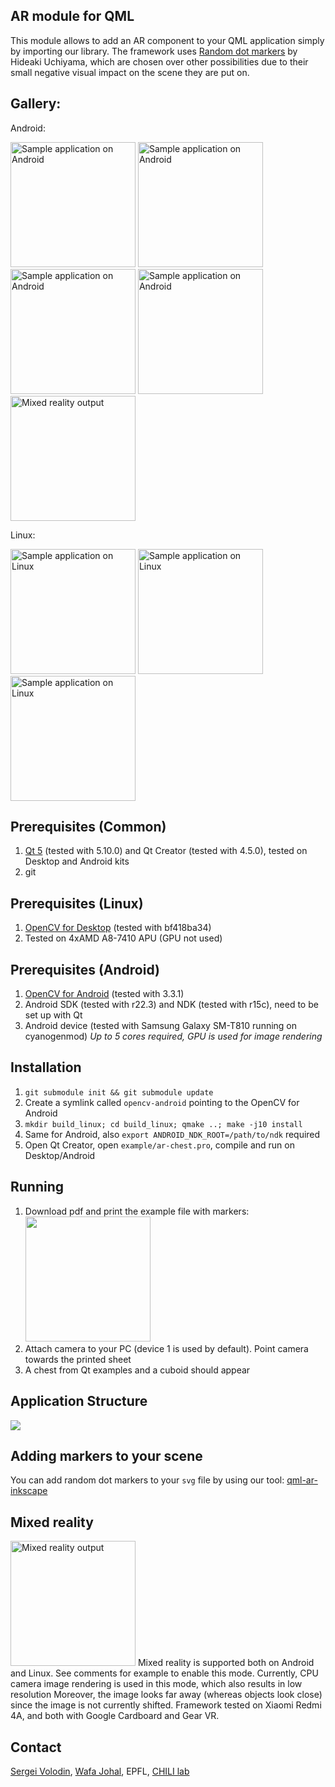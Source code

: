 ## AR module for QML
This module allows to add an AR component to your QML application simply by importing our library. The framework uses <a href="http://limu.ait.kyushu-u.ac.jp/~uchiyama/me/code/UCHIYAMARKERS/index.html">Random dot markers</a> by Hideaki Uchiyama, which are chosen over other possibilities due to their small negative visual impact on the scene they are put on.

## Gallery:
Android:
<p>
<img src="/example/screenshots/android1.jpg?raw=true" height="200" alt="Sample application on Android" />
<img src="/example/screenshots/android2.jpg?raw=true" height="200" alt="Sample application on Android" />
<img src="/example/screenshots/android3.jpg?raw=true" height="200" alt="Sample application on Android" />
<img src="/example/screenshots/android4.jpg?raw=true" height="200" alt="Sample application on Android" />
<img src="/example/screenshots/android_mixed.jpg?raw=true" height="200" alt="Mixed reality output" />
</p>

Linux:
<p>
<img src="/example/screenshots/linux1.jpg?raw=true" height="200" alt="Sample application on Linux" />
<img src="/example/screenshots/linux2.jpg?raw=true" height="200" alt="Sample application on Linux" />
<img src="/example/screenshots/linux3.jpg?raw=true" height="200" alt="Sample application on Linux" />
</p>

## Prerequisites (Common)
1. <a href="https://www.qt.io/download">Qt 5</a> (tested with 5.10.0) and Qt Creator (tested with 4.5.0), tested on Desktop and Android kits
2. git

## Prerequisites (Linux)
1. <a href="https://github.com/opencv/opencv">OpenCV for Desktop</a> (tested with bf418ba34)
2. Tested on 4xAMD A8-7410 APU (GPU not used)

## Prerequisites (Android)
1. <a href="https://sourceforge.net/projects/opencvlibrary/files/opencv-android/">OpenCV for Android</a> (tested with 3.3.1)
2. Android SDK (tested with r22.3) and NDK (tested with r15c), need to be set up with Qt
3. Android device (tested with Samsung Galaxy SM-T810 running on cyanogenmod) *Up to 5 cores required, GPU is used for image rendering*

## Installation
1. `git submodule init && git submodule update`
2. Create a symlink called `opencv-android` pointing to the OpenCV for Android
3. `mkdir build_linux; cd build_linux; qmake ..; make -j10 install`
4. Same for Android, also `export ANDROID_NDK_ROOT=/path/to/ndk` required
5. Open Qt Creator, open `example/ar-chest.pro`, compile and run on Desktop/Android

## Running
1. Download pdf and print the example file with markers:<br /><a href="/example/demo_sheet/ar_demo_sheet.pdf"><img src="/example/demo_sheet/ar_demo_sheet.png" width="200" /></a>
2. Attach camera to your PC (device 1 is used by default). Point camera towards the printed sheet
3. A chest from Qt examples and a cuboid should appear

## Application Structure
<img src="/doc/components.png" />

## Adding markers to your scene
You can add random dot markers to your `svg` file by using our tool: <a href="https://github.com/chili-epfl/qml-ar-inkscape">qml-ar-inkscape</a>

## Mixed reality
<img src="/example/screenshots/android_mixed.jpg?raw=true" height="200" alt="Mixed reality output" />
Mixed reality is supported both on Android and Linux.
See comments for example to enable this mode.
Currently, CPU camera image rendering is used in this mode, which also results in low resolution
Moreover, the image looks far away (whereas objects look close) since the image is not currently shifted.
Framework tested on Xiaomi Redmi 4A, and both with Google Cardboard and Gear VR.

## Contact
<a href="mailto:sergei.volodin@epfl.ch">Sergei Volodin</a>, <a href="mailto:wafa.johal@gmail.com">Wafa Johal</a>, EPFL, <a href="http://chili.epfl.ch">CHILI lab</a>
